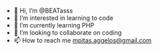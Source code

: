 - 👋 Hi, I’m @BEATasss
- 👀 I’m interested in learning to code
- 🌱 I’m currently learning PHP
- 💞️ I’m looking to collaborate on coding
- 📫 How to reach me mpitas.aggelos@gmail.com
<!---
BEATasss/BEATasss is a ✨ special ✨ repository because its `README.md` (this file) appears on your GitHub profile.
You can click the Preview link to take a look at your changes.
--->
